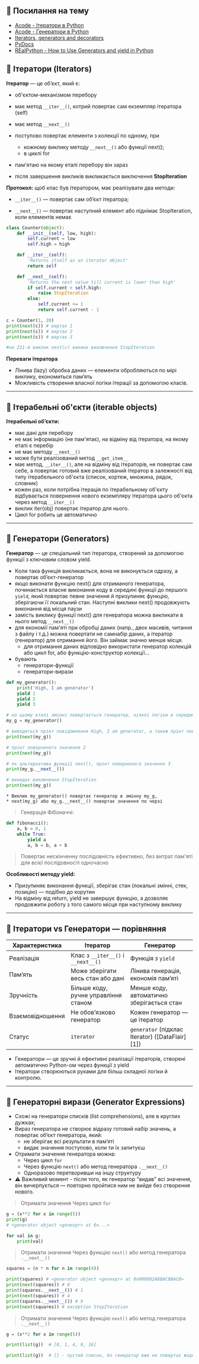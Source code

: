 ## 📌 Посилання на тему
* [Acode - Ітератори в Python](https://acode.com.ua/iterators-python/)
* [Acode - Генератори в Python](https://acode.com.ua/generators-python/)
* [Iterators, generators and decorators](https://pymbook.readthedocs.io/en/latest/igd.html)
* [PyDocs](https://docs.python.org/3/glossary.html#term-iterator)
* [REalPython - How to Use Generators and yield in Python](https://realpython.com/introduction-to-python-generators/)


## 📌 Ітератори (Iterators)

**Ітератор** — це об’єкт, який є:
* об'єктом-механізмом перебору
* має метод `__iter__()`, котрий повертає сам екземпляр ітератора (self)
* має метод `__next__()`
* поступово повертає елементи з колекції по одному, при
    * кожному виклику методу `__next__()` або функції next();
    * в циклі for
* пам'ятаю на якому етапі перебору він зараз

* після завершення викликів викликається виключення **StopIteration**

**Протокол:** щоб клас був ітератором, має реалізувати два методи:

* `__iter__()` — повертає сам об’єкт ітератора;

* `__next__()` — повертає наступний елемент або піднімає StopIteration, коли елементів немає
```python
class Counter(object):
    def __init__(self, low, high):
        self.current = low
        self.high = high

    def __iter__(self):
        'Returns itself as an iterator object'
        return self

    def __next__(self):
        'Returns the next value till current is lower than high'
        if self.current > self.high:
            raise StopIteration
        else:
            self.current += 1
            return self.current - 1

c = Counter(1, 20)
print(next(c)) # вертає 1
print(next(c)) # вертає 2
print(next(c)) # вертає 3

#на 221-й виклик next(c) викине виключення StopIteration
```
**Переваги ітератора**

* Лінива (lazy) обробка даних — елементи обробляються по мірі виклику, економиться пам’ять
* Можливість створення власної логіки ітерації за допомогою класів.

---
## 📌 Ітерабельні об'єкти (iterable objects)

**Ітерабельні об’єкти:**

* має дані для перебору
* не має інформацію (не пам'ятає), на відміну від ітератора, на якому етапі є перебір
* не має методу `__next__()`
* може бути реалізований метод `__get_item__`
* має метод,  `__iter__()`, але на відміну від ітераторів, не повертає сам себе, а повертає готовий вже реалізований ітератор в залежності від типу ітерабельного об'єкта (список, кортеж, множина, рядок, словник)
* кожен раз, коли потрібна ітерація по ітерабельному об'єкту відбувається повернення нового екземпляру ітератора цього об'єкта через метод `__iter__()`
* виклик iter(obj) повертає ітератор для нього. 
* Цикл for робить це автоматично
---

## 📌 Генератори (Generators)

**Генератор** — це спеціальний тип ітератора, створений за допомогою функції з ключовим словом yield.

* Коли така функція викликається, вона не виконується одразу, а повертає об’єкт-генератор
* якщо виконати функцію next() для отриманого генератора, починається власне виконання коду в середині функції до першого `yield`, який повертає певне значення й призупиняє функцію, зберігаючи її локальний стан. Наступні виклики next() продовжують виконання від місця паузи
* замість виклику функції next() для генератора можна викликати в нього метод `__next__()`
* для економії пам'яті при обробці даних (напр., двох масивів, читання з файлу і т.д.) можна повертати не самнабір даних, а ітератор (генератор) для отримання його. Він займає значно менше місця.
    * для отримання даних відповідно використати генератор колекцій або цикл for, або функцію-конструктор колекції...
* бувають
    * генератори-функції
    * генератори-вирази

    
```python
def my_generator():
    print('High, I am generator')
    yield 1
    yield 2
    yield 3

# на цьому етапі змінні повертається генератор, ніякої логіки в середині функції не виконується
my_g = my_generator() 

# виводиться прінт повідомлення High, I am generator, а також прінт поверненого першого знаячення 1
print(next(my_g)) 

# прінт поверненого значення 2
print(next(my_g)) 

# як альтернатива функції next(), прінт поверненого значення 3
print(my_g.__next__()) 

# викидає виключення StopIteration
print(next(my_g)) 
```

```mkdocs 
* Виклик my_generator() повертає генератор в змінну my_g, 
* next(my_g) або my_g.__next__() повертає значення по черзі
```


> Генерація Фібоначчі:
```python
def fibonacci():
    a, b = 0, 1
    while True:
        yield a
        a, b = b, a + b
```
>Повертає нескінченну послідовність ефективно, без витрат пам'яті для всієї послідовності одночасно

**Особливості методу yield:**

* Призупиняє виконання функції, зберігає стан (локальні змінні, стек, позицію) — подібно до корутин
* На відміну від return, yield не завершує функцію, а дозволяє продовжити роботу з того самого місця при наступному виклику

---

## 📌  Ітератори vs Генератори — порівняння

| Характеристика   | Ітератор                             | Генератор                                       |
| ---------------- | ------------------------------------ | ----------------------------------------------- |
| Реалізація       | Клас з `__iter__()` і `__next__()`   | Функція з `yield`                               |
| Пам’ять          | Може зберігати весь стан або дані    | Лінива генерація, економія пам’яті              |
| Зручність        | Більше коду, ручне управління станом | Менше коду, автоматично зберігається стан       |
| Взаємовідношення | Не обов’язково генератор             | Кожен генератор — це ітератор                   |
| Статус           | `iterator`                           | `generator` (підклас Iterator) ([DataFlair][1]) |

* Генератори — це зручні й ефективні реалізації ітераторів, створені автоматично Python-ом через функції з yield
* Ітератори створюються руками для більш складної логіки й контролю.

---

## 📌 Генераторні вирази (Generator Expressions)

* Схожі на генератори списків (list comprehensions), але в круглих дужках;
* Вираз генератора не створює відразу готовий набір значень, а повертає об’єкт генератора, який:
    * не зберігає всі результати в пам’яті
    * видає значення поступово, коли ти їх запитуєш
* Отримати значення генератора можна:
    * Через цикл `for`
    * Через функцію `next()` або метод генератора `.__next__()`
    * Одноразово перетворивши на іншу структуру
* ⚠ Важливий момент - після того, як генератор "видав" всі значення, він вичерпується — повторно пройтися ним не вийде без створення нового.


>Отримати значення Через цикл `for`
```python
g = (x**2 for x in range(5))
print(g)  
# <generator object <genexpr> at 0x...>

for val in g:
    print(val)

```
>Отримати значення Через функцію `next()` або метод генератора `.__next__()`
```python
squares = (n * n for n in range(4))

print(squares) # <generator object <genexpr> at 0x000002A8BAC8BAC0>
print(next(squares)) # 0
print(squares.__next__()) # 1
print(next(squares)) # 4
print(squares.__next__()) # 9
print(next(squares)) # exception StopIteration
```
>Отримати значення Через функцію `next()` або метод генератора `.__next__()`
```python
g = (x**2 for x in range(5))

print(list(g))  # [0, 1, 4, 9, 16]

print(list(g))  # [] - пустий список, бо генератор вже не повертає жодних значень, він вже відпрацьований
```
